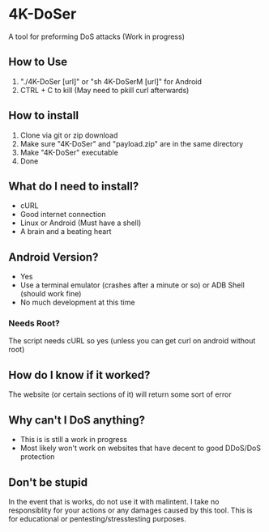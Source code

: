 # 4K-DoSer
A tool for preforming DoS attacks (Work in progress)

## How to Use
1) "./4K-DoSer [url]" or "sh 4K-DoSerM [url]" for Android
2) CTRL + C to kill (May need to pkill curl afterwards)

## How to install
1) Clone via git or zip download
2) Make sure "4K-DoSer" and "payload.zip" are in the same directory
3) Make "4K-DoSer" executable
4) Done

## What do I need to install?
+ cURL
+ Good internet connection
+ Linux or Android (Must have a shell)
+ A brain and a beating heart

## Android Version?
+ Yes
+ Use a terminal emulator (crashes after a minute or so) or ADB Shell (should work fine)
+ No much development at this time
### Needs Root?
The script needs cURL so yes (unless you can get curl on android without root)

## How do I know if it worked?
The website (or certain sections of it) will return some sort of error

## Why can't I DoS anything?
+ This is is still a work in progress
+ Most likely won't work on websites that have decent to good DDoS/DoS protection

## Don't be stupid
In the event that is works, do not use it with malintent. I take no responsiblity for your actions or any damages caused by this tool. This is for educational or pentesting/stresstesting purposes. 
